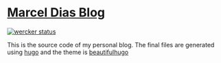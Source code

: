 # [Marcel Dias Blog](http://marceldias.com)

[![wercker status](https://app.wercker.com/status/a3f07881a1f8ed077d7d7973439aa95c/m/master "wercker status")](https://app.wercker.com/project/bykey/a3f07881a1f8ed077d7d7973439aa95c)

This is the source code of my personal blog. The final files are generated using [hugo](http://gohugo.io/)
and the theme is [beautifulhugo](https://github.com/marceldiass/beautifulhugo)
